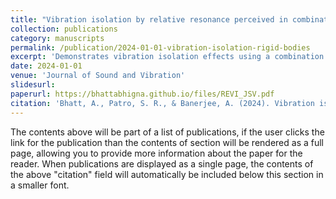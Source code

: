 ```yaml
---
title: "Vibration isolation by relative resonance perceived in combination of rigid bodies and elastic beams"
collection: publications
category: manuscripts
permalink: /publication/2024-01-01-vibration-isolation-rigid-bodies
excerpt: 'Demonstrates vibration isolation effects using a combination of rigid bodies and elastic beams.'
date: 2024-01-01
venue: 'Journal of Sound and Vibration'
slidesurl: 
paperurl: https://bhattabhigna.github.io/files/REVI_JSV.pdf
citation: 'Bhatt, A., Patro, S. R., & Banerjee, A. (2024). Vibration isolation by relative resonance perceived in combination of rigid bodies and elastic beams. Journal of Sound and Vibration, 578, 118357.'
---
```


The contents above will be part of a list of publications, if the user clicks the link for the publication than the contents of section will be rendered as a full page, allowing you to provide more information about the paper for the reader. When publications are displayed as a single page, the contents of the above "citation" field will automatically be included below this section in a smaller font.
